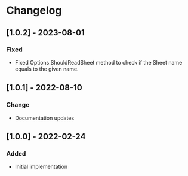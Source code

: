 # Changelog

## [1.0.2] - 2023-08-01
### Fixed
- Fixed Options.ShouldReadSheet method to check if the Sheet name equals to the given name.

## [1.0.1] - 2022-08-10
### Change
- Documentation updates

## [1.0.0] - 2022-02-24
### Added
- Initial implementation
